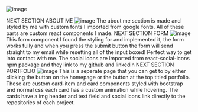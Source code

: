 
![image](https://user-images.githubusercontent.com/24239807/137048180-ccd8d8ba-e976-4b2a-8744-d6c5481a55e0.png)

NEXT SECTION ABOUT ME
![image](https://user-images.githubusercontent.com/24239807/137048318-65b2a196-62d0-41d0-9384-0ff087bc0f90.png)
The about me section is made and styled by me with custom fonts I imported from google fonts. All of these parts are custom react components I made.
 NEXT SECTION FORM
 ![image](https://user-images.githubusercontent.com/24239807/137048392-62baa542-33e1-4f50-ad30-5041f9331500.png)
This form component I found the styling for and implemented it, the form works fully and when you press the submit button the form will send straight to my email while resetting all of the input boxed! Perfect way to get into contact with me. The social icons are imported from react-social-icons npm package and they link to my github and linkedin
NEXT SECTION PORTFOLIO
![image](https://user-images.githubusercontent.com/24239807/137048578-3d36aec6-5dbc-4a89-b333-74138d378ad4.png)
This is a seperate page that you can get to by either clicking the button on the homepage or the button at the top titled portfolio.
These are custom card-item and card components styled with bootstrap and normal css each card has a custom animation while hovering. The cards have a img header and text field and social icons link directly to the repositories of each project.



